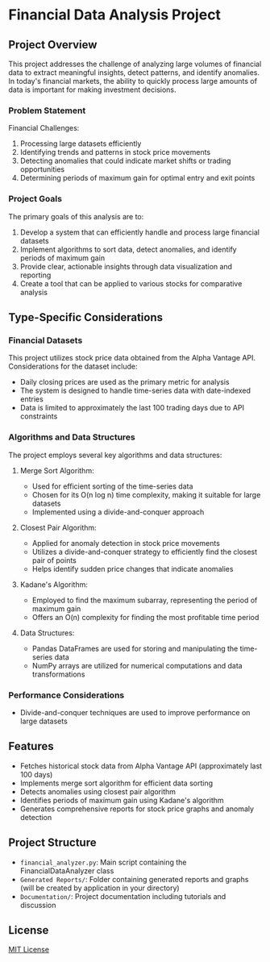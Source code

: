 # Financial Data Analysis Project

## Project Overview

This project addresses the challenge of analyzing large volumes of financial data to extract meaningful insights, detect patterns, and identify anomalies. In today's financial markets, the ability to quickly process large amounts of data is important for making investment decisions.

### Problem Statement

Financial Challenges:
1. Processing large datasets efficiently
2. Identifying trends and patterns in stock price movements
3. Detecting anomalies that could indicate market shifts or trading opportunities
4. Determining periods of maximum gain for optimal entry and exit points

### Project Goals

The primary goals of this analysis are to:
1. Develop a system that can efficiently handle and process large financial datasets
2. Implement algorithms to sort data, detect anomalies, and identify periods of maximum gain
3. Provide clear, actionable insights through data visualization and reporting
4. Create a tool that can be applied to various stocks for comparative analysis

## Type-Specific Considerations

### Financial Datasets

This project utilizes stock price data obtained from the Alpha Vantage API. Considerations for the dataset include:
- Daily closing prices are used as the primary metric for analysis
- The system is designed to handle time-series data with date-indexed entries
- Data is limited to approximately the last 100 trading days due to API constraints

### Algorithms and Data Structures

The project employs several key algorithms and data structures:

1. Merge Sort Algorithm:
   - Used for efficient sorting of the time-series data
   - Chosen for its O(n log n) time complexity, making it suitable for large datasets
   - Implemented using a divide-and-conquer approach

2. Closest Pair Algorithm:
   - Applied for anomaly detection in stock price movements
   - Utilizes a divide-and-conquer strategy to efficiently find the closest pair of points
   - Helps identify sudden price changes that indicate anomalies

3. Kadane's Algorithm:
   - Employed to find the maximum subarray, representing the period of maximum gain
   - Offers an O(n) complexity for finding the most profitable time period

4. Data Structures:
   - Pandas DataFrames are used for storing and manipulating the time-series data
   - NumPy arrays are utilized for numerical computations and data transformations

### Performance Considerations

- Divide-and-conquer techniques are used to improve performance on large datasets


## Features
- Fetches historical stock data from Alpha Vantage API (approximately last 100 days)
- Implements merge sort algorithm for efficient data sorting
- Detects anomalies using closest pair algorithm
- Identifies periods of maximum gain using Kadane's algorithm
- Generates comprehensive reports for stock price graphs and anomaly detection

## Project Structure
- `financial_analyzer.py`: Main script containing the FinancialDataAnalyzer class
- `Generated Reports/`: Folder containing generated reports and graphs (will be created by application in your directory)
- `Documentation/`: Project documentation including tutorials and discussion

## License
[MIT License](LICENSE)
